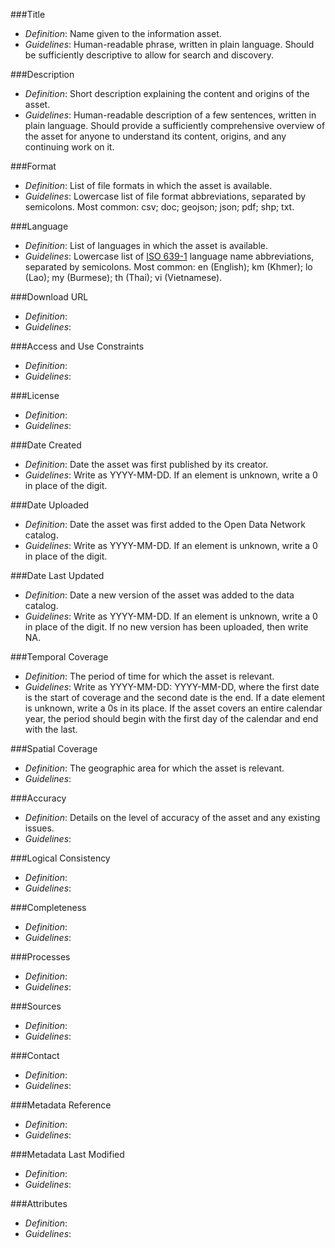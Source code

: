 ###Title

* *Definition*: Name given to the information asset.
* *Guidelines*: Human-readable phrase, written in plain language. Should be sufficiently descriptive to allow for search and discovery.


###Description

* *Definition*: Short description explaining the content and origins of the asset.
* *Guidelines*: Human-readable description of a few sentences, written in plain language. Should provide a sufficiently comprehensive overview of the asset for anyone to understand its content, origins, and any continuing work on it.

###Format

* *Definition*: List of file formats in which the asset is available.
* *Guidelines*: Lowercase list of file format abbreviations, separated by semicolons. Most common: csv; doc; geojson; json; pdf; shp; txt.

###Language

* *Definition*: List of languages in which the asset is available.
* *Guidelines*: Lowercase list of [ISO 639-1](http://en.wikipedia.org/wiki/List_of_ISO_639-1_codes) language name abbreviations, separated by semicolons. Most common: en (English); km (Khmer); lo (Lao); my (Burmese); th (Thai); vi (Vietnamese).

###Download URL

* *Definition*:
* *Guidelines*:

###Access and Use Constraints

* *Definition*: 
* *Guidelines*: 

###License

* *Definition*:
* *Guidelines*:

###Date Created

* *Definition*: Date the asset was first published by its creator.
* *Guidelines*: Write as YYYY-MM-DD. If an element is unknown, write a 0 in place of the digit.

###Date Uploaded

* *Definition*: Date the asset was first added to the Open Data Network catalog.
* *Guidelines*: Write as YYYY-MM-DD. If an element is unknown, write a 0 in place of the digit.

###Date Last Updated

* *Definition*: Date a new version of the asset was added to the data catalog.
* *Guidelines*: Write as YYYY-MM-DD. If an element is unknown, write a 0 in place of the digit. If no new version has been uploaded, then write NA.

###Temporal Coverage

* *Definition*: The period of time for which the asset is relevant.
* *Guidelines*: Write as YYYY-MM-DD: YYYY-MM-DD, where the first date is the start of coverage and the second date is the end. If a date element is unknown, write a 0s in its place. If the asset covers an entire calendar year, the period should begin with the first day of the calendar and end with the last.

###Spatial Coverage

* *Definition*: The geographic area for which the asset is relevant.
* *Guidelines*:

###Accuracy

* *Definition*: Details on the level of accuracy of the asset and any existing issues.
* *Guidelines*:

###Logical Consistency

* *Definition*:
* *Guidelines*:

###Completeness

* *Definition*:
* *Guidelines*:

###Processes

* *Definition*:
* *Guidelines*:

###Sources

* *Definition*:
* *Guidelines*:

###Contact

* *Definition*:
* *Guidelines*:

###Metadata Reference

* *Definition*:
* *Guidelines*:

###Metadata Last Modified

* *Definition*:
* *Guidelines*:

###Attributes

* *Definition*:
* *Guidelines*:
